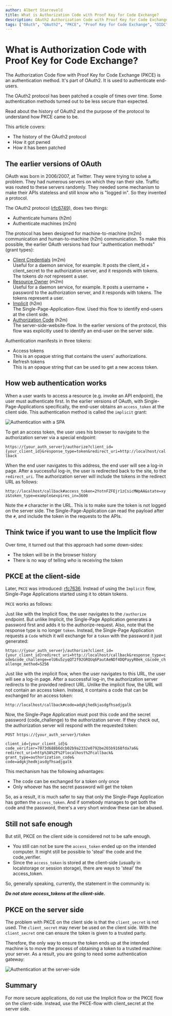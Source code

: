 ```yaml
---
author: Albert Starreveld
title: What is Authorization Code with Proof Key for Code Exchange?
description: OAuth2 Authorization Code with Proof Key for Code Exchange explained.
tags: ["OAuth", "OAuth2", "PKCE", "Proof Key for Code Exchange", "OIDC", "OpenId Connect", "Authentication", "Authorization", "Security"]
---
```

# What is Authorization Code with Proof Key for Code Exchange?

The Authorization Code flow with Proof Key for Code Exchange (PKCE) is an authentication method. It's part of OAuth2. It is used to authenticate end-users.

The OAuth2 protocol has been patched a couple of times over time. Some authentication methods turned out to be less secure than expected.

Read about the history of OAuth2 and the purpose of the protocol to understand how PKCE came to be.

This article covers:
* The history of the OAuth2 protocol
* How it got pwned
* How it has been patched

## The earlier versions of OAuth

OAuth was born in 2006/2007, at Twitter. They were trying to solve a problem. They had numerous servers on which they ran their site. Traffic was routed to these servers randomly. They needed some mechanism to make their APIs stateless and still know who is "logged in". So they invented a protocol.

The OAuth2 protocol ([rfc6749](https://www.rfc-editor.org/rfc/rfc6749)), does two things:

* Authenticate humans (h2m)
* Authenticate machines (m2m)

The protocol has been designed for machine-to-machine (m2m) communication and human-to-machine (h2m) communication. To make this possible, the earlier OAuth versions had four "authentication methods" (grant types):

* [Client Credentials](https://www.rfc-editor.org/rfc/rfc6749#section-1.3.4) (m2m) \
Useful for a daemon service, for example. It posts the client_id + client_secret to the authorization server, and it responds with tokens. The tokens _do not_ represent a user.
* [Resource Owner](https://www.rfc-editor.org/rfc/rfc6749#section-1.3.3) (m2m) \
Useful for a daemon service, for example. It posts a username + password to the authorization server, and it responds with tokens. The tokens represent a user.
* [Implicit](https://www.rfc-editor.org/rfc/rfc6749#section-1.3.2) (h2m) \
The Single-Page-Application-flow. Used this flow to identify end-users at the client side.
* [Authorization Code]() (h2m) \
The server-side-website-flow. In the earlier versions of the protocol, this flow was explicitly used to identify an end-user on the server side.

Authentication manifests in three tokens:
* Access tokens \
This is an opaque string that contains the users' authorizations.
* Refresh tokens \
This is an opaque string that can be used to get a new access token.

## How web authentication works

When a user wants to access a resource (e.g. invoke an API endpoint), the user must authenticate first. In the earlier versions of OAuth, with Single-Page-Applications specifically, the end-user obtains an `access_token` at the client side. This authentication method is called the `implicit` grant:

![Authentication with a SPA](https://raw.githubusercontent.com/thecloudnativewebapp/GoCloudNative.Bff/main/docs/gocloudnative.org/content/Concepts/diagrams/client-side-token-exchange.png)

To get an access token, the user uses his browser to navigate to the authorization server via a special endpoint:

`https://{your_auth_server}/authorize?client_id={your_client_id}&response_type=token&redirect_uri=http://localhost/callback`

When the end user navigates to this address, the end user will see a log-in page. After a successful log-in, the user is redirected back to the site, to the `redirect_uri`. The authorization server will include the tokens in the redirect URL as follows:

`http://localhost/callback#access_token=2YotnFZFEjr1zCsicMWpAA&state=xyz&token_type=example&expires_in=3600`

Note the `#` character in the URL. This is to make sure the token is not logged on the server side. The Single-Page-Application can read the payload after the `#`, and include the token in the requests to the APIs.

## Think twice if you want to use the Implicit flow
Over time, it turned out that this approach had some down-sides:

* The token will be in the browser history
* There is no way of telling _who_ is receiving the token

## PKCE at the client-side
Later, `PKCE` was introduced: [rfc7636](https://www.rfc-editor.org/rfc/rfc7636). Instead of using the `Implicit` flow, Single-Page Applications started using it to obtain tokens.

`PKCE` works as follows: 

Just like with the Implicit flow, the user navigates to the `/authorize` endpoint. But unlike Implicit, the Single-Page Application generates a password first and adds it to the authorize-request. Also, note that the response type is no longer `token`. Instead, the Single-Page Application requests a `Code` which it will exchange for a `token` with the password it just generated:

`https://{your_auth_server}/authorize?client_id={your_client_id}redirect_uri=http://localhost/callback&response_type=code&code_challenge=elU6u5zyqQT2f92GRQUq6PautAeNDf4DQPayyR0ek_c&code_challenge_method=S256`

Just like with the implicit flow, when the user navigates to this URL, the user will see a log-in page. After a successful log-in, the authorization server redirects to the provided redirect URL. Unlike the implicit flow, the URL will not contain an access token. Instead, it contains a code that can be exchanged for an access token:

`http://localhost/callback#code=adgkjhedkjasdgfhsadjgalk`

Now, the Single-Page Application must post this code and the secret password (code_challenge) to the authorization server. If they check out, the authorization server will respond with the requested token:

```
POST https://{your_auth_server}/token

client_id={your_client_id}&
code_verifier=7073d688b6dcb02b9a2332e0792be265b9168fda7a6&
redirect_uri=http%3A%2F%2Flocalhost%2Fcallback&
grant_type=authorization_code&
code=adgkjhedkjasdgfhsadjgalk
```

This mechanism has the following advantages:
* The code can be exchanged for a token only once
* Only whoever has the secret password will get the token

So, as a result, it is much safer to say that only the Single-Page Application has gotten the `access_token`. And if somebody manages to get both the code and the password, there's a very short window these can be abused.

## Still not safe enough
But still, PKCE on the client side is considered not to be safe enough. 

* You still can not be sure the `access_token` ended up on the intended computer. It might still be possible to 'steal' the code and the code_verifier.
* Since the `access_token` is stored at the client-side (usually in localstorage or session storage), there are ways to 'steal' the access_token.

So, generally speaking, currently, the statement in the community is:

___Do not store access_tokens at the client-side.___

## PKCE on the server side
The problem with PKCE on the client side is that the `client_secret` is not used. The `client_secret` may never be used on the client side. With the `client_secret` one can ensure the token is given to a trusted party. 

Therefore, the only way to ensure the token ends up at the intended machine is to move the process of obtaining a token to a trusted machine: your server. As a result, you are going to need some authentication gateway:

![Authentication at the server-side](https://raw.githubusercontent.com/thecloudnativewebapp/GoCloudNative.Bff/main/docs/gocloudnative.org/content/Concepts/diagrams/server-side-token-exchange.png)

## Summary
For more secure applications, do not use the Implicit flow or the PKCE flow on the client-side. Instead, use the PKCE-flow with client_secret at the server side.
